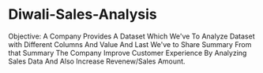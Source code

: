 # Diwali-Sales-Analysis

Objective: A Company Provides A Dataset Which We've To Analyze Dataset with Different Columns And Value And Last We've to Share Summary From that Summary The Company Improve Customer Experience By Analyzing Sales Data And Also Increase Revenew/Sales Amount.
